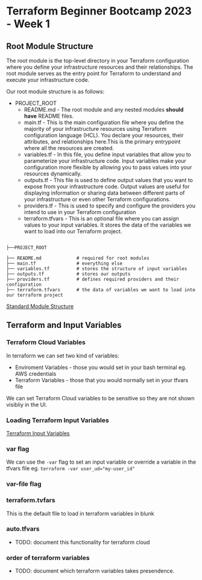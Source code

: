 # Terraform Beginner Bootcamp 2023 - Week 1

## Root Module Structure

The root module is the top-level directory in your Terraform configuration where you define your infrastructure resources and their relationships. The root module serves as the entry point for Terraform to understand and execute your infrastructure code.

Our root module structure is as follows:

- PROJECT_ROOT
  - README.md - The root module and any nested modules **should have** README files.
  - main.tf - This is the main configuration file where you define the majority of your infrastructure resources using Terraform configuration language (HCL). You declare your resources, their attributes, and relationships here.This is the primary entrypoint where all the resources are created.
  - variables.tf - In this file, you define input variables that allow you to parameterize your infrastructure code. Input variables make your configuration more flexible by allowing you to pass values into your resources dynamically. 
  - outputs.tf - This file is used to define output values that you want to expose from your infrastructure code. Output values are useful for displaying information or sharing data between different parts of your infrastructure or even other Terraform configurations.
  - providers.tf -  This is used to specify and configure the providers you intend to use in your Terraform configuration
  - terraform.tfvars - This is an optional file where you can assign values to your input variables. It stores the data of the variables we want to load into our Terraform project.


```hcl

├──PROJECT_ROOT

├── README.md             # required for root modules
├── main.tf               # everything else
├── variables.tf          # stores the structure of input variables
├── outputs.tf            # stores our outputs
├── providers.tf          # defines required providers and their configuration
├── terraform.tfvars      # the data of variables we want to load into our terraform project

```
[Standard Module Structure](https://developer.hashicorp.com/terraform/language/modules/develop/structure)

## Terraform and Input Variables

### Terraform Cloud Variables

In terraform we can set two kind of variables:
- Enviroment Variables - those you would set in your bash terminal eg. AWS credentials
- Terraform Variables - those that you would normally set in your tfvars file

We can set Terraform Cloud variables to be sensitive so they are not shown visibliy in the UI.

### Loading Terraform Input Variables

[Terraform Input Variables](https://developer.hashicorp.com/terraform/language/values/variables)

### var flag
We can use the `-var` flag to set an input variable or override a variable in the tfvars file eg. `terraform -var user_ud="my-user_id"`

### var-file flag



### terraform.tvfars

This is the default file to load in terraform variables in blunk

### auto.tfvars

- TODO: document this functionality for terraform cloud

### order of terraform variables

- TODO: document which terraform variables takes presendence.

